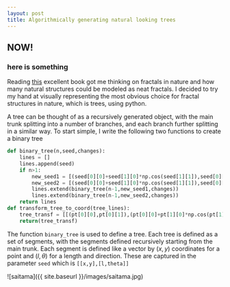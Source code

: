 ```yaml
---
layout: post
title: Algorithmically generating natural looking trees
---
```

## NOW!
### here is something

Reading [this](http://www.nbtindia.gov.in/books_detail__11__popular-science__1074__chaos-fractals-and-self-organisation.nbt) excellent book got me thinking on fractals in nature and how many natural structures could be modeled as neat fractals. I decided to try my hand at visually representing the most obvious choice for fractal structures in nature, which is trees, using python. 

A tree can be thought of as a recursively generated object, with the main trunk splitting into a number of branches, and each branch further splitting in a similar way. 
To start simple, I write the following two functions to create a binary tree
```python
def binary_tree(n,seed,changes):
    lines = []
    lines.append(seed)
    if n>1:
        new_seed1 = [(seed[0][0]+seed[1][0]*np.cos(seed[1][1]),seed[0][1]+seed[1][0]*np.sin(seed[1][1])),(seed[1][0]*changes[0],seed[1][1]+changes[1])]
        new_seed2 = [(seed[0][0]+seed[1][0]*np.cos(seed[1][1]),seed[0][1]+seed[1][0]*np.sin(seed[1][1])),(seed[1][0]*changes[0],seed[1][1]-changes[1])]
        lines.extend(binary_tree(n-1,new_seed1,changes))
        lines.extend(binary_tree(n-1,new_seed2,changes))
    return lines
def transform_tree_to_coord(tree_lines):
    tree_transf = [[(pt[0][0],pt[0][1]),(pt[0][0]+pt[1][0]*np.cos(pt[1][1]),pt[0][1]+pt[1][0]*np.sin(pt[1][1]))] for pt in tree_lines]
    return(tree_transf)
```

The function `binary_tree` is used to define a tree. Each tree is defined as a set of segments, with the segments defined recursively starting from the main trunk. Each segment is defined like a vector by $(x,y)$ coordinates for a point and $(l,\theta)$ for a length and direction. These are captured in the parameter `seed` which is `[[x,y],[l,theta]]`


![saitama]({{ site.baseurl }}/images/saitama.jpg)
